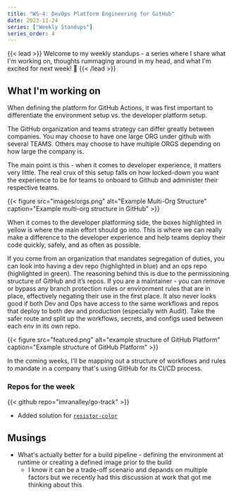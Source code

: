 ```yaml
---
title: "WS-4: DevOps Platform Engineering for GitHub"
date: 2023-11-24
series: ["Weekly Standups"]
series_order: 4
---
```

{{< lead >}}
Welcome to my weekly standups - a series where I share what I'm working on, thoughts rummaging around in my head, and what I'm excited for next week! 🚀 
{{< /lead >}}

## What I'm working on

When defining the platform for GitHub Actions, it was first important to differentiate the environment setup vs. the developer platform setup. 

The GitHub organization and teams strategy can differ greatly between companies. You may choose to have one large ORG under github with several TEAMS. Others may choose to have multiple ORGS depending on how large the company is.

The main point is this - when it comes to developer experience, it matters very little. The real crux of this setup falls on how locked-down you want the experience to be for teams to onboard to Github and administer their respective teams. 

<!-- insert photo of multi org structure -->
{{< figure
    src="images/orgs.png"
    alt="Example Multi-Org Structure"
    caption="Example multi-org structure in GitHub"
    >}}

When it comes to the developer platforming side, the boxes highlighted in yellow is where the main effort should go into. This is where we can really make a difference to the developer experience and help teams deploy their code quickly, safely, and as often as possible. 

If you come from an organization that mandates segregation of duties, you can look into having a dev repo (highlighted in blue) and an ops repo (highlighted in green). The reasoning behind this is due to the permissioning structure of GitHub and it’s repos. If you are a maintainer - you can remove or bypass any branch protection rules or environment rules that are in place, effectively negating their use in the first place. It also never looks good if both Dev and Ops have access to the same workflows and repos that deploy to both dev and production (especially with Audit). Take the safer route and split up the workflows, secrets, and configs used between each env in its own repo. 

{{< figure
    src="featured.png"
    alt="example structure of GitHub Platform"
    caption="Example structure of GitHub Platform"
    >}}

In the coming weeks, I’ll be mapping out a structure of workflows and rules to mandate in a company that's using GitHub for its CI/CD process.


### Repos for the week

{{< github repo="imranalley/go-track" >}}
* Added solution for [`resistor-color`](https://exercism.org/tracks/go/exercises/resistor-color)

## Musings

* What's actually better for a build pipeline - defining the environment at runtime or creating a defined image prior to the build
    * I know it can be a trade-off scenario and depands on multiple factors but we recently had this discussion at work that got me thinking about this

